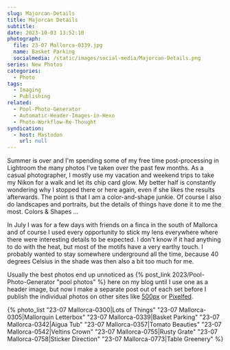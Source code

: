```yaml
---
slug: Majorcan-Details
title: Majorcan Details
subtitle:
date: 2023-10-03 13:52:10
photograph:
  file: 23-07 Mallorca-0339.jpg
  name: Basket Parking
  socialmedia: /static/images/social-media/Majorcan-Details.png
series: New Photos
categories:
  - Photo
tags:
  - Imaging
  - Publishing
related:
  - Pool-Photo-Generator
  - Automatic-Header-Images-in-Hexo
  - Photo-Workflow-Re-Thought
syndication:
  - host: Mastodon
    url: null
---
```


Summer is over and I'm spending some of my free time post-processing in Lightroom the many photos I've taken over the past few months. As a casual photographer, I mostly use my vacation and weekend trips to take my Nikon for a walk and let its chip card glow. My better half is constantly wondering why I stopped there or here again, even if she likes the results afterwards. The point is that I am a color-and-shape junkie. Of course I also do landscapes and portraits, but the details of things have done it to me the most. Colors & Shapes ...

In July I was for a few days with friends on a finca in the south of Mallorca and of course I used every opportunity to stick my lens everywhere where there were interesting details to be expected. I don't know if it had anything to do with the heat, but most of the motifs have a very earthy touch. I probably wanted to stay somewhere underground all the time, because 40 degrees Celsius in the shade was then also a bit too much for me.

<!-- more -->

Usually the best photos end up unnoticed as {% post_link 2023/Pool-Photo-Generator "pool photos" %} here on my blog until I use one as a header image, but now I make a separate post out of each set before I publish the individual photos on other sites like [500px](https://500px.com/p/kikon) or [Pixelfed](https://pixelfed.social/kristofz).

{% photo_list
  "23-07 Mallorca-0300|Lots of Things"
  "23-07 Mallorca-0305|Mallorquin Letterbox"
  "23-07 Mallorca-0339|Basket Parking"
  "23-07 Mallorca-0342|Aigua Tub"
  "23-07 Mallorca-0357|Tomato Beauties"
  "23-07 Mallorca-0542|Veltins Crown"
  "23-07 Mallorca-0755|Rusty Grate"
  "23-07 Mallorca-0758|Sticker Direction"
  "23-07 Mallorca-0773|Table Greenery"
%}
